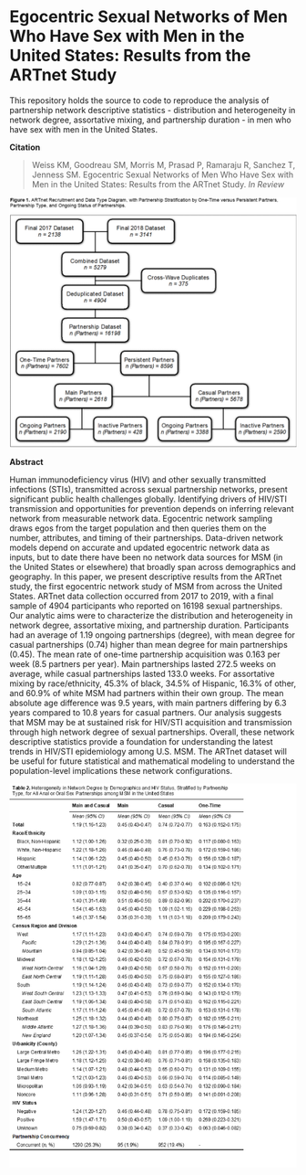 # Egocentric Sexual Networks of Men Who Have Sex with Men in the United States: Results from the ARTnet Study

This repository holds the source to code to reproduce the analysis of partnership network descriptive statistics - distribution and heterogeneity in network degree, assortative mixing, and partnership duration - in men who have sex with men in the United States.

**Citation**
>Weiss KM, Goodreau SM, Morris M, Prasad P, Ramaraju R, Sanchez T, Jenness SM. 
Egocentric Sexual Networks of Men Who Have Sex with Men in the United States: Results from the ARTnet Study. 
*In Review*

![Figure 1](https://github.com/EpiModel/NetStats/blob/master/Analyses/Figure%201.png)

**Abstract**

Human immunodeficiency virus (HIV) and other sexually transmitted infections (STIs), transmitted across sexual partnership networks, present significant public health challenges globally. Identifying drivers of HIV/STI transmission and opportunities for prevention depends on inferring relevant network from measurable network data. Egocentric network sampling draws egos from the target population and then queries them on the number, attributes, and timing of their partnerships. Data-driven network models depend on accurate and updated egocentric network data as inputs, but to date there have been no network data sources for MSM (in the United States or elsewhere) that broadly span across demographics and geography. In this paper, we present descriptive results from the ARTnet study, the first egocentric network study of MSM from across the United States. ARTnet data collection occurred from 2017 to 2019, with a final sample of 4904 participants who reported on 16198 sexual partnerships. Our analytic aims were to characterize the distribution and heterogeneity in network degree, assortative mixing, and partnership duration. Participants had an average of 1.19 ongoing partnerships (degree), with mean degree for casual partnerships (0.74) higher than mean degree for main partnerships (0.45). The mean rate of one-time partnership acquisition was 0.163 per week (8.5 partners per year). Main partnerships lasted 272.5 weeks on average, while casual partnerships lasted 133.0 weeks. For assortative mixing by race/ethnicity, 45.3% of black, 34.5% of Hispanic, 16.3% of other, and 60.9% of white MSM had partners within their own group. The mean absolute age difference was 9.5 years, with main partners differing by 6.3 years compared to 10.8 years for casual partners. Our analysis suggests that MSM may be at sustained risk for HIV/STI acquisition and transmission through high network degree of sexual partnerships. Overall, these network descriptive statistics provide a foundation for understanding the latest trends in HIV/STI epidemiology among U.S. MSM. The ARTnet dataset will be useful for future statistical and mathematical modeling to understand the population-level implications these network configurations.

![Table 2](https://github.com/EpiModel/NetStats/blob/master/Analyses/Table%202.png)
